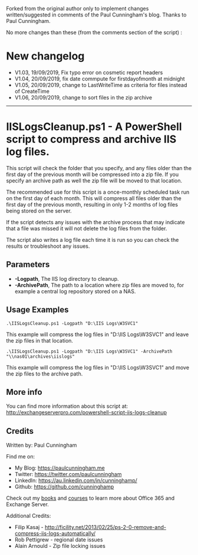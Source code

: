 Forked from the original author only to implement changes written/suggested in comments of the Paul Cunningham's blog. 
Thanks to Paul Cunningham.

No more changes than these (from the comments section of the script) :

# New changelog
* V1.03, 19/09/2019, Fix typo error on cosmetic report headers
* V1.04, 20/09/2019, fix date commpute for firstdayofmonth at midnight
* V1.05, 20/09/2019, change to LastWriteTime as criteria for files instead of CreateTime
* V1.06, 20/09/2019, change to sort files in the zip archive

---------------------------------

# IISLogsCleanup.ps1 - A PowerShell script to compress and archive IIS log files.

This script will check the folder that you specify, and any files older than the first day of the previous month will be compressed into a zip file. If you specify an archive path as well the zip file will be moved to that location.

The recommended use for this script is a once-monthly scheduled task run on the first day of each month. This will compress all files older than the first day of the previous month, resulting in only 1-2 months of log files being stored on the server.

If the script detects any issues with the archive process that may indicate that a file was missed it will not delete the log files from the folder.

The script also writes a log file each time it is run so you can check the results or troubleshoot any issues.

## Parameters

* **-Logpath**, The IIS log directory to cleanup.
* **-ArchivePath**, The path to a location where zip files are moved to, for example a central log repository stored on a NAS.

## Usage Examples

```
.\IISLogsCleanup.ps1 -Logpath "D:\IIS Logs\W3SVC1"
```
This example will compress the log files in "D:\IIS Logs\W3SVC1" and leave the zip files in that location.

```
.\IISLogsCleanup.ps1 -Logpath "D:\IIS Logs\W3SVC1" -ArchivePath "\\nas01\archives\iislogs"
```
This example will compress the log files in "D:\IIS Logs\W3SVC1" and move the zip files to the archive path.

## More info

You can find more information about this script at: http://exchangeserverpro.com/powershell-script-iis-logs-cleanup

## Credits

Written by: Paul Cunningham

Find me on:

* My Blog:	https://paulcunningham.me
* Twitter:	https://twitter.com/paulcunningham
* LinkedIn:	https://au.linkedin.com/in/cunninghamp/
* Github:	https://github.com/cunninghamp

Check out my [books](https://paulcunningham.me/books/) and [courses](https://paulcunningham.me/training/) to learn more about Office 365 and Exchange Server.

Additional Credits:

* Filip Kasaj - http://ficility.net/2013/02/25/ps-2-0-remove-and-compress-iis-logs-automatically/
* Rob Pettigrew - regional date issues
* Alain Arnould - Zip file locking issues
